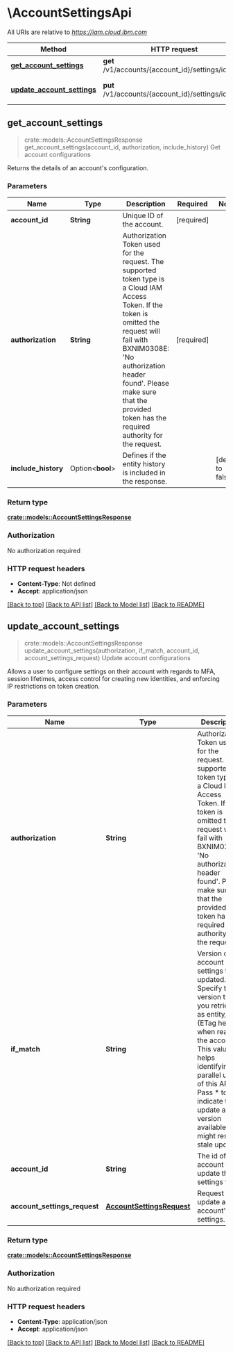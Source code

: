 # \AccountSettingsApi

All URIs are relative to *https://iam.cloud.ibm.com*

Method | HTTP request | Description
------------- | ------------- | -------------
[**get_account_settings**](AccountSettingsApi.md#get_account_settings) | **get** /v1/accounts/{account_id}/settings/identity | Get account configurations
[**update_account_settings**](AccountSettingsApi.md#update_account_settings) | **put** /v1/accounts/{account_id}/settings/identity | Update account configurations



## get_account_settings

> crate::models::AccountSettingsResponse get_account_settings(account_id, authorization, include_history)
Get account configurations

Returns the details of an account's configuration.

### Parameters


Name | Type | Description  | Required | Notes
------------- | ------------- | ------------- | ------------- | -------------
**account_id** | **String** | Unique ID of the account. | [required] |
**authorization** | **String** | Authorization Token used for the request. The supported  token type is a Cloud IAM Access Token. If the token is omitted the  request will fail with BXNIM0308E: 'No authorization header found'.  Please make sure that the provided token has the required authority  for the request. | [required] |
**include_history** | Option<**bool**> | Defines if the entity history is included in the response. |  |[default to false]

### Return type

[**crate::models::AccountSettingsResponse**](AccountSettingsResponse.md)

### Authorization

No authorization required

### HTTP request headers

- **Content-Type**: Not defined
- **Accept**: application/json

[[Back to top]](#) [[Back to API list]](../README.md#documentation-for-api-endpoints) [[Back to Model list]](../README.md#documentation-for-models) [[Back to README]](../README.md)


## update_account_settings

> crate::models::AccountSettingsResponse update_account_settings(authorization, if_match, account_id, account_settings_request)
Update account configurations

Allows a user to configure settings on their account with regards to MFA, session lifetimes,  access control for creating new identities, and enforcing IP restrictions on  token creation.

### Parameters


Name | Type | Description  | Required | Notes
------------- | ------------- | ------------- | ------------- | -------------
**authorization** | **String** | Authorization Token used for the request. The supported  token type is a Cloud IAM Access Token. If the token is omitted the  request will fail with BXNIM0308E: 'No authorization header found'.  Please make sure that the provided token has the required authority  for the request. | [required] |
**if_match** | **String** | Version of the account settings to be updated. Specify the version that you  retrieved as entity_tag (ETag header) when reading the account. This value helps  identifying parallel usage of this API. Pass * to indicate to update any version  available. This might result in stale updates. | [required] |
**account_id** | **String** | The id of the account to update the settings for. | [required] |
**account_settings_request** | [**AccountSettingsRequest**](AccountSettingsRequest.md) | Request to update an account's settings. | [required] |

### Return type

[**crate::models::AccountSettingsResponse**](AccountSettingsResponse.md)

### Authorization

No authorization required

### HTTP request headers

- **Content-Type**: application/json
- **Accept**: application/json

[[Back to top]](#) [[Back to API list]](../README.md#documentation-for-api-endpoints) [[Back to Model list]](../README.md#documentation-for-models) [[Back to README]](../README.md)

